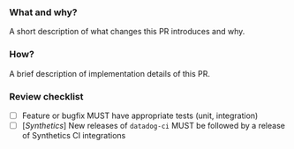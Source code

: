 ### What and why?

A short description of what changes this PR introduces and why.

### How?

A brief description of implementation details of this PR.

### Review checklist

- [ ] Feature or bugfix MUST have appropriate tests (unit, integration)
- [ ] \[_Synthetics_\] New releases of `datadog-ci` MUST be followed by a release of Synthetics CI integrations
